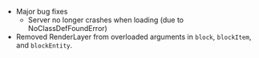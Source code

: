 - Major bug fixes
   - Server no longer crashes when loading (due to NoClassDefFoundError)
 - Removed RenderLayer from overloaded arguments in `block`, `blockItem`, and `blockEntity`.